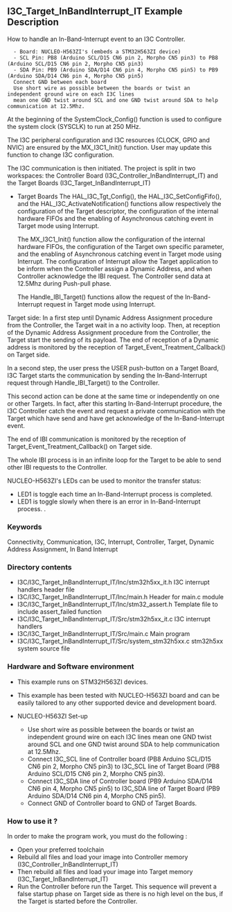 ## <b>I3C_Target_InBandInterrupt_IT Example Description</b>
How to handle an In-Band-Interrupt event to an I3C Controller.

      - Board: NUCLEO-H563ZI's (embeds a STM32H563ZI device)
      - SCL Pin: PB8 (Arduino SCL/D15 CN6 pin 2, Morpho CN5 pin3) to PB8 (Arduino SCL/D15 CN6 pin 2, Morpho CN5 pin3)
      - SDA Pin: PB9 (Arduino SDA/D14 CN6 pin 4, Morpho CN5 pin5) to PB9 (Arduino SDA/D14 CN6 pin 4, Morpho CN5 pin5)
      Connect GND between each board
      Use short wire as possible between the boards or twist an independent ground wire on each I3C lines
      mean one GND twist around SCL and one GND twist around SDA to help communication at 12.5Mhz.

At the beginning of the SystemClock_Config() function is used to configure the system
clock (SYSCLK) to run at 250 MHz.

The I3C peripheral configuration and I3C resources (CLOCK, GPIO and NVIC) are ensured by the MX_I3C1_Init() function.
User may update this function to change I3C configuration.

The I3C communication is then initiated.
The project is split in two workspaces:
the Controller Board (I3C_Controller_InBandInterrupt_IT) and the Target Boards (I3C_Target_InBandInterrupt_IT)

- Target Boards
  The HAL_I3C_Tgt_Config(), the HAL_I3C_SetConfigFifo(), and the HAL_I3C_ActivateNotification() functions
  allow respectively the configuration of the Target descriptor,
  the configuration of the internal hardware FIFOs and the enabling of Asynchronous catching event in Target mode using Interrupt.

  The MX_I3C1_Init() function allow the configuration of the internal hardware FIFOs,
  the configuration of the Target own specific parameter, and the enabling of Asynchronous
  catching event in Target mode using Interrupt.
  The configuration of Interrupt allow the Target application to be inform when the Controller
  assign a Dynamic Address, and when Controller acknowledge the IBI request.
  The Controller send data at 12.5Mhz during Push-pull phase.
  
  The Handle_IBI_Target() functions allow the request of the In-Band-Interrupt request in Target mode using Interrupt.

Target side:
In a first step until Dynamic Address Assignment procedure from the Controller, the Target wait in a no activity loop.
Then, at reception of the Dynamic Address Assignment procedure from the Controller, the Target start the sending of its payload.
The end of reception of a Dynamic address is monitored by the reception of Target_Event_Treatment_Callback() on Target side.

In a second step, the user press the USER push-button on a Target Board,
I3C Target starts the communication by sending the In-Band-Interrupt request through Handle_IBI_Target() to the Controller.

This second action can be done at the same time or independently on one or other Targets.
In fact, after this starting In-Band-Interrupt procedure, the I3C Controller catch the event and request
a private communication with the Target which have send and have get acknowledge of the In-Band-Interrupt event.

The end of IBI communication is monitored by the reception of Target_Event_Treatment_Callback() on Target side.

The whole IBI process is in an infinite loop for the Target to be able to send other IBI requests to the Controller.

NUCLEO-H563ZI's LEDs can be used to monitor the transfer status:
 - LED1 is toggle each time an In-Band-Interrupt process is completed.
 - LED1 is toggle slowly when there is an error in In-Band-Interrupt process. .

### <b>Keywords</b>

Connectivity, Communication, I3C, Interrupt, Controller, Target, Dynamic Address Assignment, In Band Interrupt

### <b>Directory contents</b>

  - I3C/I3C_Target_InBandInterrupt_IT/Inc/stm32h5xx_it.h            I3C interrupt handlers header file
  - I3C/I3C_Target_InBandInterrupt_IT/Inc/main.h                    Header for main.c module
  - I3C/I3C_Target_InBandInterrupt_IT/Inc/stm32_assert.h            Template file to include assert_failed function
  - I3C/I3C_Target_InBandInterrupt_IT/Src/stm32h5xx_it.c            I3C interrupt handlers
  - I3C/I3C_Target_InBandInterrupt_IT/Src/main.c                    Main program
  - I3C/I3C_Target_InBandInterrupt_IT/Src/system_stm32h5xx.c        stm32h5xx system source file

### <b>Hardware and Software environment</b>

  - This example runs on STM32H563ZI devices.

  - This example has been tested with NUCLEO-H563ZI board and can be
    easily tailored to any other supported device and development board.

  - NUCLEO-H563ZI Set-up

    - Use short wire as possible between the boards or twist an independent ground wire on each I3C lines
      mean one GND twist around SCL and one GND twist around SDA to help communication at 12.5Mhz.
    - Connect I3C_SCL line of Controller board (PB8 Arduino SCL/D15 CN6 pin 2, Morpho CN5 pin3) to I3C_SCL line of Target Board (PB8 Arduino SCL/D15 CN6 pin 2, Morpho CN5 pin3).
    - Connect I3C_SDA line of Controller board (PB9 Arduino SDA/D14 CN6 pin 4, Morpho CN5 pin5) to I3C_SDA line of Target Board (PB9 Arduino SDA/D14 CN6 pin 4, Morpho CN5 pin5).
    - Connect GND of Controller board to GND of Target Boards.

### <b>How to use it ?</b>

In order to make the program work, you must do the following :

 - Open your preferred toolchain
 - Rebuild all files and load your image into Controller memory (I3C_Controller_InBandInterrupt_IT)
 - Then rebuild all files and load your image into Target memory (I3C_Target_InBandInterrupt_IT)
 - Run the Controller before run the Target.
 This sequence will prevent a false startup phase on Target side
 as there is no high level on the bus, if the Target is started before the Controller.
